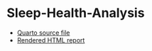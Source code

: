 # Sleep-Health-Analysis

- [Quarto source file](code/sleep-and-health-analysis.qmd)
- [Rendered HTML report](https://cheyenne232025s.github.io/Portfolio/sleep-and-health-analysis.html)
